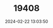---
title: "19408"
category: "Reithrodontomys gracilis"
draft: false
date: 2024-02-22 13:03:50
languages:
  English: ["Slender Harvest Mouse"]
---